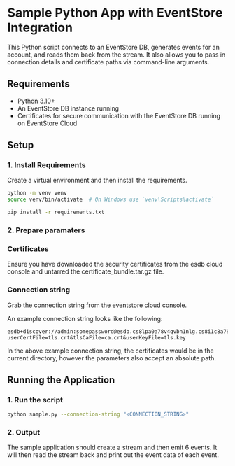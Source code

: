 # Sample Python App with EventStore Integration

This Python script connects to an EventStore DB, generates events for an account, and reads them back from the stream. It also allows you to pass in connection details and certificate paths via command-line arguments.

## Requirements

- Python 3.10+
- An EventStore DB instance running
- Certificates for secure communication with the EventStore DB running on EventStore Cloud

## Setup

### 1. Install Requirements

Create a virtual environment and then install the requirements.

```bash
python -m venv venv
source venv/bin/activate  # On Windows use `venv\Scripts\activate`

pip install -r requirements.txt
```

### 2. Prepare paramaters

### Certificates

Ensure you have downloaded the security certificates from the esdb cloud console and untarred the certificate_bundle.tar.gz file.

### Connection string

Grab the connection string from the eventstore cloud console.

An example connection string looks like the following:

```
esdb+discover://admin:somepassword@esdb.cs8lpa0a78v4qvbn1nlg.cs8i1c8a78v4qvbn1mtg.sites.dev.eventstore.cloud:2113?userCertFile=tls.crt&tlsCaFile=ca.crt&userKeyFile=tls.key
```

In the above example connection string, the certificates would be in the current directory, however the parameters also accept an absolute path.

## Running the Application

### 1. Run the script

```bash
python sample.py --connection-string "<CONNECTION_STRING>"
```

### 2. Output

The sample application should create a stream and then emit 6 events. It will then read the stream back and print out the event data of each event.

